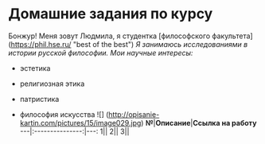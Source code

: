 # Домашние задания по курсу 
Бонжур! Меня зовут Людмила, я студентка [философского факультета] (https://phil.hse.ru/ "best of the best")
*Я занимаюсь исследованиями в истории русской философии. Мои научные интересы:*
+ эстетика
- религиозная этика
+ патристика
- философия искусства
![] (http://opisanie-kartin.com/pictures/15/image029.jpg)
**№**|**Описание**|**Ссылка на работу**
---|:---------------:|---:
1||
2||
3||
